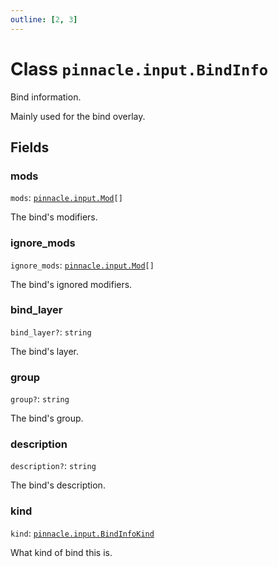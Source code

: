 ```yaml
---
outline: [2, 3]
---
```


# Class `pinnacle.input.BindInfo`


Bind information.

Mainly used for the bind overlay.

## Fields

### mods

`mods`: <code><a href="/lua-reference/main/enums/pinnacle.input.Mod">pinnacle.input.Mod</a>[]</code>

The bind's modifiers.

### ignore_mods

`ignore_mods`: <code><a href="/lua-reference/main/enums/pinnacle.input.Mod">pinnacle.input.Mod</a>[]</code>

The bind's ignored modifiers.

### bind_layer <Badge type="danger" text="nullable" />

`bind_layer?`: <code>string</code>

The bind's layer.

### group <Badge type="danger" text="nullable" />

`group?`: <code>string</code>

The bind's group.

### description <Badge type="danger" text="nullable" />

`description?`: <code>string</code>

The bind's description.

### kind

`kind`: <code><a href="/lua-reference/main/classes/pinnacle.input.BindInfoKind">pinnacle.input.BindInfoKind</a></code>

What kind of bind this is.


